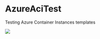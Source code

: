 # AzureAciTest
Testing Azure Container Instances templates

<a href="https://portal.azure.com/#create/Microsoft.Template/uri/https://raw.githubusercontent.com/jiribur/AzureAciTest/master/azuredeploy.json" target="_blank">
    <img src="http://azuredeploy.net/deploybutton.png"/>
</a>
